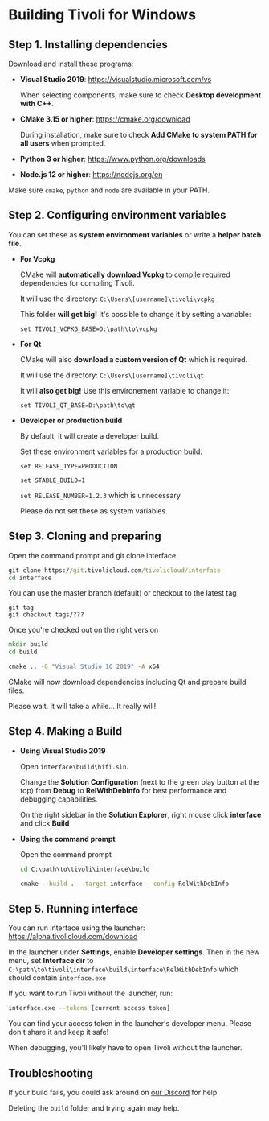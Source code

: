 # Building Tivoli for Windows

## Step 1. Installing dependencies

Download and install these programs:

-   **Visual Studio 2019**: https://visualstudio.microsoft.com/vs

    When selecting components, make sure to check **Desktop development with C++**.

-   **CMake 3.15 or higher**: https://cmake.org/download

    During installation, make sure to check **Add CMake to system PATH for all users** when prompted.

-   **Python 3 or higher**: https://www.python.org/downloads

-   **Node.js 12 or higher**: https://nodejs.org/en

Make sure `cmake`, `python` and `node` are available in your PATH.

## Step 2. Configuring environment variables

You can set these as **system environment variables** or write a **helper batch file**.

-   **For Vcpkg**

    CMake will **automatically download Vcpkg** to compile required dependencies for compiling Tivoli.

    It will use the directory: `C:\Users\[username]\tivoli\vcpkg`

    This folder **will get big!** It's possible to change it by setting a variable:

    `set TIVOLI_VCPKG_BASE=D:\path\to\vcpkg`

-   **For Qt**

    CMake will also **download a custom version of Qt** which is required.

    It will use the directory: `C:\Users\[username]\tivoli\qt`

    It will **also get big!** Use this environement variable to change it:

    `set TIVOLI_QT_BASE=D:\path\to\qt`

-   **Developer or production build**

    By default, it will create a developer build.

    Set these environment variables for a production build:

    `set RELEASE_TYPE=PRODUCTION`

    `set STABLE_BUILD=1`

    `set RELEASE_NUMBER=1.2.3` which is unnecessary

    Please do not set these as system variables.

## Step 3. Cloning and preparing

Open the command prompt and git clone interface

```cmd
git clone https://git.tivolicloud.com/tivolicloud/interface
cd interface
```

You can use the master branch (default) or checkout to the latest tag

```
git tag
git checkout tags/???
```

Once you're checked out on the right version

```cmd
mkdir build
cd build

cmake .. -G "Visual Studio 16 2019" -A x64
```

CMake will now download dependencies including Qt and prepare build files.

Please wait. It will take a while... It really will!

## Step 4. Making a Build

-   **Using Visual Studio 2019**

    Open `interface\build\hifi.sln`.

    Change the **Solution Configuration** (next to the green play button at the top) from **Debug** to **RelWithDebInfo** for best performance and debugging capabilities.

    On the right sidebar in the **Solution Explorer**, right mouse click **interface** and click **Build**

-   **Using the command prompt**

    Open the command prompt

    ```cmd
    cd C:\path\to\tivoli\interface\build

    cmake --build . --target interface --config RelWithDebInfo
    ```

## Step 5. Running interface

You can run interface using the launcher: https://alpha.tivolicloud.com/download

In the launcher under **Settings**, enable **Developer settings**. Then in the new menu, set **Interface dir** to `C:\path\to\tivoli\interface\build\interface\RelWithDebInfo` which should contain `interface.exe`

If you want to run Tivoli without the launcher, run:

```bash
interface.exe --tokens [current access token]
```

You can find your access token in the launcher's developer menu. Please don't share it and keep it safe!

When debugging, you'll likely have to open Tivoli without the launcher.

## Troubleshooting

If your build fails, you could ask around on [our Discord](https://alpha.tivolicloud.com/discord) for help.

Deleting the `build` folder and trying again may help.
